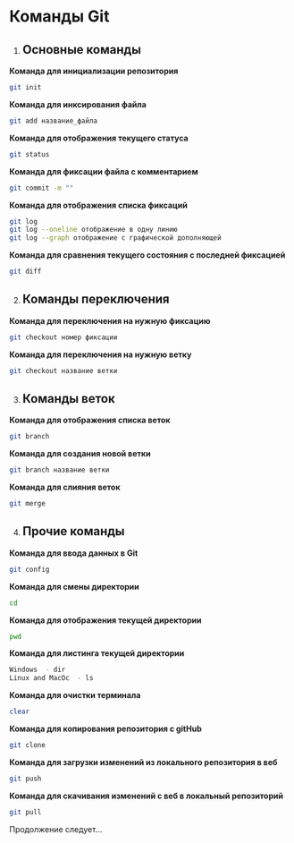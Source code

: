# Команды Git

1. ## Основные команды

**Команда для инициализации репозитория**
```sh
git init
```
**Команда для инксирования файла**
```sh
git add название_файла
```
**Команда для отображения текущего статуса**
```sh
git status
```
**Команда для фиксации файла с комментарием**
```sh
git commit -m ""
```
**Команда для отображения списка фиксаций**
```sh
git log
git log --oneline отображение в одну линию
git log --graph отображение с графической дополняющей
```
**Команда для сравнения текущего состояния с последней фиксацией**
```sh
git diff
```
2. ## Команды переключения

**Команда для переключения на нужную фиксацию**
```sh
git checkout номер фиксации
```
**Команда для переключения на нужную ветку**
```sh
git checkout название ветки
```
3. ## Команды веток

**Команда для отображения списка веток**
```sh
git branch
```
**Команда для создания новой ветки**
```sh
git branch название ветки
```
**Команда для слияния веток**
```sh
git merge
```

4. ## Прочие команды

**Команда для ввода данных в Git**
```sh
git config
```
**Команда для смены директории**
```sh
cd
```
**Команда для отображения текущей директории**
```sh
pwd
```
**Команда для листинга текущей директории**
```sh
Windows  - dir
Linux and MacOc  - ls
```
**Команда для очистки терминала**
```sh
clear
```

**Команда для копирования репозитория с gitHub**
```sh
git clone
```
**Команда для загрузки изменений из локального репозитория в веб**
```sh
git push
```
**Команда для скачивания изменений с веб в локальный репозиторий**
```sh
git pull
```

Продолжение следует...